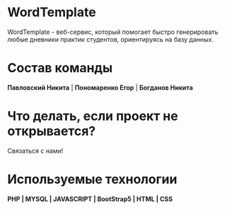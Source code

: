 # WordTemplate
WordTemplate - веб-сервис, который помогает быстро генерировать любые дневники практик студентов, ориентируясь на базу данных.

# Состав команды
**Павловский Никита** |
**Пономаренко Егор** |
**Богданов Никита**

# Что делать, если проект не открывается?
Связаться с нами!

# Используемые технологии
**PHP | MYSQL | JAVASCRIPT | BootStrap5 | HTML | CSS**
